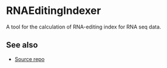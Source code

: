 # RNAEditingIndexer

A tool for the calculation of RNA-editing index for RNA seq data.

## See also

- [Source repo](https://github.com/a2iEditing/RNAEditingIndexer)
